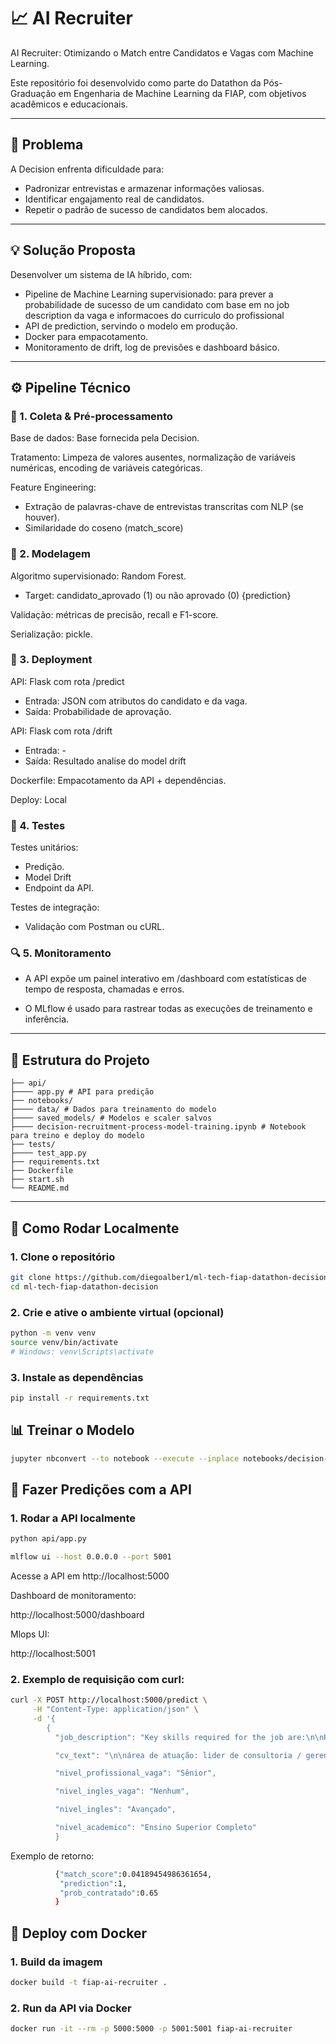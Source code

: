# 📈 AI Recruiter

AI Recruiter: Otimizando o Match entre Candidatos e Vagas com Machine Learning.

Este repositório foi desenvolvido como parte do Datathon da Pós-Graduação em Engenharia de Machine Learning da FIAP, com objetivos acadêmicos e educacionais.

---

## 🎯 Problema

A Decision enfrenta dificuldade para:

- Padronizar entrevistas e armazenar informações valiosas.
- Identificar engajamento real de candidatos.
- Repetir o padrão de sucesso de candidatos bem alocados.

---

## 💡 Solução Proposta

Desenvolver um sistema de IA híbrido, com:

- Pipeline de Machine Learning supervisionado: para prever a probabilidade de sucesso de um candidato com base em no job description da vaga e informacoes do curriculo do profissional
- API de prediction, servindo o modelo em produção.
- Docker para empacotamento.
- Monitoramento de drift, log de previsões e dashboard básico.


---

## ⚙️ Pipeline Técnico
### 📂 1. Coleta & Pré-processamento

Base de dados: Base fornecida pela Decision.

Tratamento: Limpeza de valores ausentes, normalização de variáveis numéricas, encoding de variáveis categóricas.

Feature Engineering:

- Extração de palavras-chave de entrevistas transcritas com NLP (se houver).
- Similaridade do coseno (match_score)

### 🤖 2. Modelagem
Algoritmo supervisionado: Random Forest.

- Target: candidato_aprovado (1) ou não aprovado (0)  {prediction}

Validação: métricas de precisão, recall e F1-score.

Serialização: pickle.

### 🚀 3. Deployment

API: Flask com rota /predict
- Entrada: JSON com atributos do candidato e da vaga.
- Saída: Probabilidade de aprovação.

API: Flask com rota /drift
  - Entrada: -
  - Saída: Resultado analise do model drift

Dockerfile: Empacotamento da API + dependências.

Deploy: Local

### 🧪 4. Testes

Testes unitários:
- Predição.
- Model Drift
- Endpoint da API.

Testes de integração:

- Validação com Postman ou cURL.

### 🔍 5. Monitoramento

- A API expõe um painel interativo em /dashboard com estatísticas de tempo de resposta, chamadas e erros.

- O MLflow é usado para rastrear todas as execuções de treinamento e inferência.


---

## 📁 Estrutura do Projeto

```plaintext
├── api/
├──── app.py # API para predição
├── notebooks/
├──── data/ # Dados para treinamento do modelo
├──── saved_models/ # Modelos e scaler salvos
├──── decision-recruitment-process-model-training.ipynb # Notebook para treino e deploy do modelo
├── tests/
├──── test_app.py 
├── requirements.txt
├── Dockerfile
├── start.sh
└── README.md
```

---

## 🚀 Como Rodar Localmente

### 1. Clone o repositório

```bash
git clone https://github.com/diegoalber1/ml-tech-fiap-datathon-decision.git
cd ml-tech-fiap-datathon-decision
```

### 2. Crie e ative o ambiente virtual (opcional)

```bash
python -m venv venv
source venv/bin/activate 
# Windows: venv\Scripts\activate
```
### 3. Instale as dependências

```bash
pip install -r requirements.txt
```
## 📊 Treinar o Modelo

```bash
jupyter nbconvert --to notebook --execute --inplace notebooks/decision-recruitment-process-model-training.ipynb
```
## 🔁 Fazer Predições com a API

### 1. Rodar a API localmente

```bash
python api/app.py

mlflow ui --host 0.0.0.0 --port 5001
```
Acesse a API em http://localhost:5000

Dashboard de monitoramento:

http://localhost:5000/dashboard

Mlops UI:

http://localhost:5001

### 2. Exemplo de requisição com curl:

```bash
curl -X POST http://localhost:5000/predict \
     -H "Content-Type: application/json" \
     -d '{
        {
          "job_description": "Key skills required for the job are:\n\nPeopleSoft Application Engine-L1 (Mandatory)\nHTML 5-L1\n\nAs a Domain Consultant in one of the industry verticals, you are responsible for implementation of roadmaps for business process analysis, data analysis, diagnosis of gaps, business requirements and functional definitions, best practices application, meeting facilitation, and contributes to projectplanning. You are expected to contribute to solution building for the client and practice. Should be able to handle higher scale and complexity and proactive in client interactions.\n\nMinimum work experience:5 - 8 Years\n\nProficiency in English Language is Desirable O recurso Peoplesoft tem como responsabilidades: projetar, desenvolver e testar as altera絥s do Peoplesoft nos ",

          "cv_text": "\n\nárea de atuação: lider de consultoria / gerenciamento de projeto / liderança técnica / analista senior\nresumo de qualificações\n- profissional com 30 anos de experiência na área de ti, adquirida em projetos desenvolvidos em empresas nacionais de grande porte e consultorias especializadas.\n- sólida experiência na área de tecnologia da informação atuando como consultor pleno-senior, liderando equipes de desenvolvimento, implantação e upgrade de sistemas erp, crm, hcm e campus solution.\n- sólida experiência em implantação de novas funcionalidades e backoffice à solução peoplesoft.\n- forte atuação junto a clientes internos e externos para implantação de novos processos de negócio através de soluções erp – crm e hcm.\n- vivência nos processos de integração entre módulos do peoplesoft e sistemas externos e internos.\n- experiência em ferramentas para gerenciamento de projetos (msproject e hp ppm).\n- experiência em consultoria remota e monitoramento de processos de produção à distância.\n- vivência nos processos de análise e levantamento de requisitos, detalhamento de escopo, definição de arquitetura, elaboração de especificações técnicas/funcionais e implantação de processos de produção.\n- experiência na administração do ambiente e nos processos de administração de acessos e perfis.\n- sólida experiência no suporte a produção, administração de chamados e riscos, apresentação de scorecard semanal e realização de treinamento.\n\n\nformação\n- graduação – universidade castelo branco – tecnólogo em processamento de dados – 1995\n\n\ncapacitação técnica\n- peoplesoft (peopletools 8.49, 8.53, 8.55, 8.57 peoplecode, sqr, crystal, xml publisher, query manager, app engine, app package, process scheduler, segurança, app message, integration broker, workflow, tree manager)\n- peoplesoft fscm 8.9, 9.1 hcm 9.0, 9.2, crm e cs\n- microsoft visual basic, java, xml, javascript, html, css, jquery, python\n- ios, windows, linux, unix\n- microsoft sql server, microsoft access, mysql, oracle.\n- oracle pl/sql, procedures, triggers.\n- oracle oic\n\n\ncursos de extensão\n- microsoft visual basic – nsi – 1995\n- trailhead playground management – trailhead by salesforce – dez-2019\n- noções básicas do trailhead – trailhead by salesforce – dez-2019\n- data modeling – trailhead by salesforce – dez-2019\n- salesforce platform basics – trailhead by salesforce – jan-2020\n- crm for salesforce classic - trailhead by salesforce – jan-2020\n\n\nidiomas\n- inglês – avançado\n- espanhol – intermediário\n- português - nativo\n\ncertificados\n- capacitação peoplesoft (formação técnica) – peoplesoft -1999\n- segurança da informação – brasilcap – 2009\n- ad (administração de dados) brasilcap– 2010\n- oracle hcm cloud 2019 sales specialist assessment – ago-2020\n- oracle hcm cloud solution engineer specialist – jul-2020\n- scrum foundation professional certificate (spfc) – certiprof – jul-2020\n- oracle integration cloud services oic – oracle ics – udemy – dez-2020\n\n\nprincipais projetos\n- implementação da suíte financeira do peoplesoft erp na mbr – bh (atual vale), atuando diretamente nos módulos: ap, ar e tr como consultor técnico sênior.\n- implantação da solução oracle peoplesoft erp e crm na aga linde health care - rj, atuando na frente técnica, parametrizando, customizando e desenvolvendo interfaces.\n- implantação de solução oracle peoplesoft erp na porto seguro seguros – sp, atuando diretamente no módulo ap como consultor sênior e líder de equipe. atuei diretamente na construção das interfaces entre o peoplesoft e o sistema legado.\n- implantação da solução oracle peoplesoft na tavex – sp, atuando diretamente como consultor técnico sênior.\n- implantação da resolução 533 da anatel no peoplesoft crm 2012 na claro – sp.\n- implantação de interface na vale (escritório: piura - peru) entre o peoplesoft hcm e o adam (sistema de folha de pagamento) utilizado no peru.\n- implantação peoplesoft hcm 92 na bbts - rj\n- projeto cobrança registrada (peoplesoft fscm – ar) realizado na sulamérica – rj\n- sustentação peoplesoft hcm 92 na vale brasil – rj\n- rollout oracle peoplesoft fscm 91 na cbre brasil - sp\n\n\nexperiência profissional\ndbs-digital– jan/2021\nprojeto laureate – criação de novas bu gl\n- responsável pelo acompanhamento dos testes em uat1/uat2\n- ajustes técnicos para os chamados abertos em uat1/uat2\n- manutenção em integrações com oic erp cloud/erp on premise\n\n\nataway– fev/2020 – dez/2020\nprojeto global cbre – implantação do peoplesoft fin 91 – projeto remoto\n- responsável pelo módulo de compras (po)\n- levantamento dos requisitos\n- workshop das funcionalidades\n- levantamento de integrações entre peoplesoft e coupa system\n- testes unitários e testes integrados\n- treinamento\n\nprojeto br distribuidora – integração oracle oic– projeto remoto\n- manutenção em integrações hcm cloud/erp\n- criação de novas integrações. mapeamentos de dados e regras de conversão\n\n\n\ngrupo quanam– jun/2019 – dez/19\nprojeto revitalização peoplesoft fin 9.1– santista - sp\n- levantamento funcional/técnico de um módulo adicional (cotton) a ser incorporado ao peoplesoft.\neste módulo contempla todo o fluxo de compra e venda de algodão. a versão anterior havia sido escrito em clipper.\n- atuação técnica nos módulos: contas a pagar, compras, inventário e fretes\n- estimativa de tempo baseado em planilha excel com valores padrão para todos os tipos de objetos peoplesoft para gaps novos e gaps de manutenção\n- conversão de processos antigos sqr em novos processos app. engine utilizando app packages\n- conversão de relatórios crystal reports em xml publisher\n- manutenção de rotinas em pl/sql\n\n\noracle do brasil – abr/2017 – maio-2019\nsustentação pós-implementação peoplesoft hcm 92 na vale (brasil) – rj\n- auxilio na comunicação entre o cliente e o time off-shore (índia).\n- acompanhamento das atividades dos usuários\n- acompanhamento das definições de novas atividades (melhorias)\n- levantamento de dados para pmo\n- melhoria das integrações (inbound & outbound) através de webservices e batch process\n- levantamento/analise/solução proposta da migração de sistema externo para dentro do peoplesoft\n- migração de projetos com o peoplesoft cemli manager\n- manutenção de novos projetos com o ppm ( project portfolio management )\n- acompanhamento nas atualizações de sistemas externos e adequação das rotinas pl/sql para atender as novas versões\n- ajuste e monitoramento da interface de folha de pagamento entre psft x fpw\n\n\nstefanini consultoria – jun/2016 – mar/2017\natuando no projeto cobrança registrada na sulamérica – rj\n- realizando tarefas de configuração bancária, mapas bancários, geração de boletos impressos e emissão de boletos online. validando arquivos bancários e preparando arquivos de retorno aos bancos. geração e validação de código de barra e linha digitável\n- manutenção de rotinas em pl/sql (procedures, functions e triggers)\n\n\nf2c (a hitachi consulting company) – jun/2015 – jun/2016\n- atuei no desenvolvimento dos gaps principais (incluindo fluid page) e as interfaces entre o peoplesoft e o ebs, assim como entre o peoplesoft e o sistema legado.\n- construção de rotinas em pl/sql\n\n\ninfosys – mai/2012 a mai/2015\n- suporte a produção para o peoplesoft hcm 9.0 (core hr, benefícios básicos) para a vale peru e chile:\n- atendimento e manutenção de chamados\n- desenvolvimento de melhorias\n- implementação de novas interfaces\n- manutenção em rotinas pl/sql (procedures, functions e triggers)\n\n\n\nlimine solutions – nov/2011 a abr/2012\n- implantação da resolução 533 da anatel no peoplesoft crm 2012 na claro – sp\n- desenvolvimento de melhorias\n- construção de especificação técnica\n- modificação de stored procedures e functions\n- construção dos cenários de teste\n- desenvolvimento, testes unitários, testes de aceite do usuário e migração do projeto para ambiente produtivo\n\n\ncontrato independente – fev/2011 a nov/2011\n- consultor técnico peoplesoft hcm no magazine luiza - sp:\n- desenvolvimento técnico remoto baseado em pacotes de especificação previamente construídas\n- desenvolvimento de novas funcionalidades, testes e migração dos projetos para ambiente de homologação.\n\ngrupo quanam – jan/2006 a nov/2011\nmar/2011 a nov/2011\n- atuei diretamente no suporte a produção em conjunto com a equipe funcional e técnica:\n- construção de novas especificações\n- desenvolvimento e ajustes de interfaces\n- treinamento funcional e técnico\n- manutenção de rotinas em pl/sql\n\npeoplesoft back office na porto seguro seguros – sp (mar/2009 a jun/2009)\nconsultor funcional / técnico:\n- desenvolvimento de novos gaps\n- administração de back office\n- atualização do processo de interface para o contas a pagar\n\nimplementação da solução oracle peoplesoft erp na tavex – sp (jan/2009 a mar/2009)\n- consultor funcional / técnico:\n- desenvolvimento de novos gaps\n- implementação dos módulos: ap, ar, cm, gl, bi, ex, om, po, in e mn\n- construção de relatórios em sqr e crystal report.\n\nimplementação da solução oracle peoplesoft erp na sul américa seguros – rj (jul/2008 a dec/2008)\n- consultor técnico:\n- implementação dos módulos: ap e ar\n- liderança e desenvolvimento de novos gaps\n- construção e manutenção da planilha de atividades\n\n- adaptando e recustomizando gaps da versão anterior\n- validação das definições de projeto\n- migração das definições de projeto\n- export/import de dados via data mover\n- criação e manutenção da planilha de trabalho\n\nimplantação do peoplesoft financial 8.20 na porto seguro seguros – sp (segunda fase) (jan/2006 a dez/2007)\n- consultor funcional/técnico e líder técnico:\n- construção de especificações funcionais e técnicas para os gaps\n- construção de especificações funcionais e técnicas para as interfaces\n- desenvolvimento de gaps\n- desenvolvimento de interfaces entre peoplesoft e sistema legado\n- construção da documentação técnica\n- capacitação de novos consultores\n- treinamento do usuário nos processos de interface\n\n\nbrazilcap - rj – jul/2009 a fev/2011\n- suporte funcional e técnico ao ambiente de produção e implementação de novas melhorias. revisão e reconstrução dos processos críticos do peoplesoft erp e hr:\n- revisão dos processos de produção\n- suporte as demandas de produção\n- construção e desenvolvimento de especificações e gaps para os módulos: ap, gl, am e hr\n- coordenação interna de treinamento técnico para a equipe técnica e novos empregados nos processos peoplesoft.\n- confeccionar especificações para a implementação do sap e desligamento do peoplesoft\n- construção de um novo processo de interface para o ap usando java\n- administração de entrevistas com consultorias externas para a implementação do sap\n\n\nogeda it solutions – sp – jul/2004 a ago/2005\n- primeira fase da implementação do peoplesoft financial 8.20 na porto seguro seguros – sp. substituição do sistema legado construído em 4gl pelo oracle peoplesoft:\n- identificação de novas funcionalidades\n- construção de especificações funcionais e técnicas para os gaps\n- construção de especificações funcionais e técnicas para as interfaces\n- desenvolvimento de gaps\n- desenvolvimento de interfaces entre peoplesoft e sistema legado\n\n\natos origin/peoplefriend – rj – dez/2003 a jun/2004\n- suporte a produção na shell brasil:\n- suporte as demandas de produção\n- extração e importação de dados com o data mover para o peoplesoft hr\n- desenvolvimento de novos gaps\n- extração de dados do peoplesoft para a base de dados do sap\n\n\nadoption/hg global – rj – mar/2003 a nov/2003\n- implementação do peoplesoft erp e crm e construção da integração entre as duas soluções na aga linde healthcare\n- análise de gaps\n- definição das tabelas depara para a interface\n- desenvolvimento de especificações técnicas\n- desenvolvimento de gaps no erp e crm\n- desenvolvimento dos programas de interface com sqr para o erp e o crm (cliente, contratos e field service)\n\n\natos origin/peoplefriend – rj – jun/2002 a fev/2003\n- suporte a produção na shell brasil:\n- suporte as demandas de produção\n- desenvolvimento e manutenção de sqr e peoplecode\n\n\nhqs consulting – rj/sp – dez/1999 a fev/2002\n- suporte ao peoplesoft hr de produção na michellin – rj. atuei em parceria técnica com a deloitte:\n- desenvolvimento de novos relatórios utilizando sqr e crystal report\n- desenvolvimento de novas querys com o query manager\n- importação de dados com o data mover\n\n- implementação da suíte financeira do peoplesoft 7.5 em parceria com a pricewaterhousecoopers na mbr - bh:\n- desenvolvimento de novos gaps para o ap, ar e tr.\n- desenvolvimento de novos relatórios com sqr e crystal report\n- desenvolvimento de interface para o ap e ar\n- coordenação de atividades técnicas\n\n- suporte ao peoplesoft hr 7.5 de produção em parceria com a hunter group na gm (general motors) - sp:\n- desenvolvimento de novos relatórios com sqr e crystal report\n- extração de dados para a equipe de sap\n\n- suporte técnico ao peoplesoft 7.5 de produção na sul américa seguros - rj:\n- desenvolvimento de novos relatórios com nvision e query manager\n- revisão e reconstrução da árvore de departamentos\n\n- suporte técnico ao peoplesoft 7.5 de produção na companhia de seguros aliança do brasil - rj:\n- desenvolvimento de gaps para: ap, ar, po, gl e hr\n- desenvolvimento de novas interfaces para: ap, ar, po, gl e hr\n",

          "nivel_profissional_vaga": "Sênior",

          "nivel_ingles_vaga": "Nenhum",

          "nivel_ingles": "Avançado",

          "nivel_academico": "Ensino Superior Completo"
          }


```

Exemplo de retorno: 

```bash
          {"match_score":0.04189454986361654,
           "prediction":1,
           "prob_contratado":0.65
          }
```
## 🐳 Deploy com Docker

### 1. Build da imagem

```bash
docker build -t fiap-ai-recruiter .
```
### 2. Run da API via Docker

```bash
docker run -it --rm -p 5000:5000 -p 5001:5001 fiap-ai-recruiter
```



